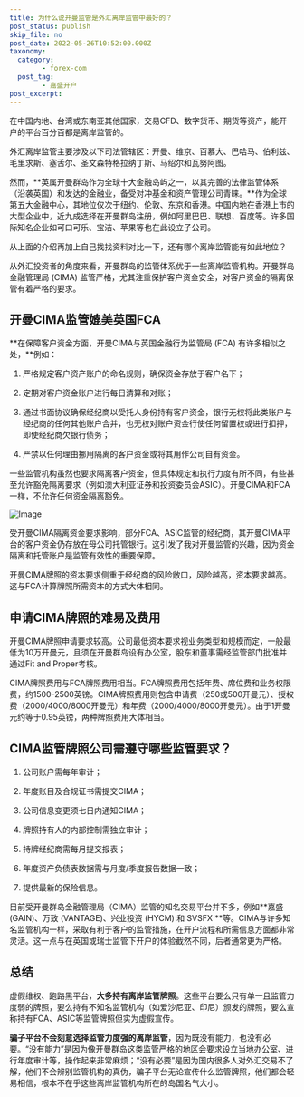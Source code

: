 ```yaml
---
title: 为什么说开曼监管是外汇离岸监管中最好的？
post_status: publish
skip_file: no
post_date: 2022-05-26T10:52:00.000Z
taxonomy:
  category:
        - forex-com
  post_tag:
        - 嘉盛开户
post_excerpt: 
---
```

在中国内地、台湾或东南亚其他国家，交易CFD、数字货币、期货等资产，能开户的平台百分百都是离岸监管的。

外汇离岸监管主要涉及以下司法管辖区：开曼、维京、百慕大、巴哈马、伯利兹、毛里求斯、塞舌尔、圣文森特格拉纳丁斯、马绍尔和瓦努阿图。

然而，**英属开曼群岛作为全球十大金融岛屿之一，以其完善的法律监管体系（沿袭英国）和发达的金融业，备受对冲基金和资产管理公司青睐。**作为全球第五大金融中心，其地位仅次于纽约、伦敦、东京和香港。中国内地在香港上市的大型企业中，近九成选择在开曼群岛注册，例如阿里巴巴、联想、百度等。许多国际知名企业如可口可乐、宝洁、苹果等也在此设立子公司。

从上面的介绍再加上自己找找资料对比一下，还有哪个离岸监管能有如此地位？

从外汇投资者的角度来看，开曼群岛的监管体系优于一些离岸监管机构。开曼群岛金融管理局 (CIMA) 监管严格，尤其注重保护客户资金安全，对客户资金的隔离保管有着严格的要求。

## 开曼CIMA监管媲美英国FCA

**在保障客户资金方面，开曼CIMA与英国金融行为监管局 (FCA) 有许多相似之处，**例如：

1. 严格规定客户资产账户的命名规则，确保资金存放于客户名下；

1. 定期对客户资金账户进行每日清算和对账；

1. 通过书面协议确保经纪商以受托人身份持有客户资金，银行无权将此类账户与经纪商的任何其他账户合并，也无权对账户资金行使任何留置权或进行扣押，即使经纪商欠银行债务；

1. 严禁以任何理由挪用隔离的客户资金或将其用作公司自有资金。

一些监管机构虽然也要求隔离客户资金，但具体规定和执行力度有所不同，有些甚至允许豁免隔离要求（例如澳大利亚证券和投资委员会ASIC）。开曼CIMA和FCA一样，不允许任何资金隔离豁免。

![Image](https://prod-files-secure.s3.us-west-2.amazonaws.com/39ed1227-6d7d-4570-be36-9ccd4a2c4241/bd849744-3fcb-4a37-8312-357962c8f065/image.png?X-Amz-Algorithm=AWS4-HMAC-SHA256&X-Amz-Content-Sha256=UNSIGNED-PAYLOAD&X-Amz-Credential=ASIAZI2LB4666X73G2Q4%2F20251006%2Fus-west-2%2Fs3%2Faws4_request&X-Amz-Date=20251006T161358Z&X-Amz-Expires=3600&X-Amz-Security-Token=IQoJb3JpZ2luX2VjEPP%2F%2F%2F%2F%2F%2F%2F%2F%2F%2FwEaCXVzLXdlc3QtMiJHMEUCIFrS7wm%2By3DN2mM3KHP3XfYCxJvOrKE3CU1cSIpFAJtjAiEA6Swlm4cCcYPAW9Pll5zfWtwX3Aa7TypGGtFFWvGaRikqiAQIi%2F%2F%2F%2F%2F%2F%2F%2F%2F%2F%2FARAAGgw2Mzc0MjMxODM4MDUiDEI6Zv1M0cVv83L9NyrcA0QpiUmPWFZwsMis7hiJXEe9Z9KKlk6vJTwb6GnogNnNLKKDux%2BPtBcJc5uBbShiVKlfFFQlFiy0MOMuo3H%2B0WaKEBucgMIKcoUuCqroZtIUXozLCCwxCJttPRsN4%2FrYZDi86Y2GGXlgGdqukddUaRd70mfkFHm3wBVjzEMBpiDzF6NL0%2B7xxTT6KTjX4lNBqg3Ph3o66EjAN6S67FnfCN3HRPiI5TtvSEMYpS%2BxTGoU5shVITbepLY5P6CmKL6Xzytc99yUG4WpWi1xbjecthi8YcVBIrMNWHuGHuvKp9QVSIpSJq%2B94bRfpyJ5BkVaHOj8mxzhCyST5JjthJiPA2GZ7cOega9EAtDk5tEP3p6eilLAQ0q%2FuB8Qg1Ep555EVvytkY1JbOSkL%2FETbM7UJjBhiqTT3qgFFPNuNB%2FAxo57imhsyqtaYh2vP%2Bj7jkwT9nbkoOjkooZlUpw08aSx6bOoxIIH1SU07rDe5YV1TcjD1WB8rEQJVyo8BFUmCKaGuP36bC0Fn9D0gzkAprq2WVqzBjRxO1Lh6uLfNkzl6ZwpX2aAaATxZeGw5bGdcG4aFQ148l%2FuaYa2xtulfDGJH18QdMeNHU6nyP4nlU%2FPaH2WPAcCtDVGJyBzcCuDMP6vjscGOqUBc6ZDaxpX%2BhcuwavKsDUvGHT818KWdI4kio%2FZsZZFJhuR7yTU7V0WHZ5iuPpdyoTMbCgUvpcryKToB5mgMDF6jFELUi6MuyBc4%2B7R62BN%2FZkv4pGo2vPW7M8nF%2BVaV2neggQOoGN%2Fq9weyeYqnYvFCCx4%2BL1xQF9rbZU0eWRm9JQfo09qBDXaHtKfOBqOQSaHt6nJ9UfffK6jgTZTH7XE0o9v%2Ba7Y&X-Amz-Signature=b9a2c60e102d1e8d58dc24e1887181dc663cb78a4034a723c6fdd6d5295b471f&X-Amz-SignedHeaders=host&x-amz-checksum-mode=ENABLED&x-id=GetObject)

受开曼CIMA隔离资金要求影响，部分FCA、ASIC监管的经纪商，其开曼CIMA平台的客户资金仍存放在母公司托管银行。这引发了我对开曼监管的兴趣，因为资金隔离和托管账户是监管有效性的重要保障。

开曼CIMA牌照的资本要求侧重于经纪商的风险敞口，风险越高，资本要求越高。这与FCA计算牌照所需资本的方式大体相同。

## **申请CIMA牌照的难易及费用**

开曼CIMA牌照申请要求较高。公司最低资本要求视业务类型和规模而定，一般最低为10万开曼元，且须在开曼群岛设有办公室，股东和董事需经监管部门批准并通过Fit and Proper考核。

CIMA牌照费用与FCA牌照费用相当。FCA牌照费用包括年费、席位费和业务权限费，约1500-2500英镑。CIMA牌照费用则包含申请费（250或500开曼元）、授权费（2000/4000/8000开曼元）和年费（2000/4000/8000开曼元）。由于1开曼元约等于0.95英镑，两种牌照费用大体相当。

## CIMA监管牌照公司需遵守哪些监管要求？

1. 公司账户需每年审计；

1. 年度账目及合规证书需提交CIMA；

1. 公司信息变更须七日内通知CIMA；

1. 牌照持有人的内部控制需独立审计；

1. 持牌经纪商需每月提交报表；

1. 年度资产负债表数据需与月度/季度报告数据一致；

1. 提供最新的保险信息。

目前受开曼群岛金融管理局（CIMA）监管的知名交易平台并不多，例如**嘉盛 (GAIN)、万致 (VANTAGE)、兴业投资 (HYCM) 和 SVSFX **等。CIMA与许多知名监管机构一样，采取有利于客户的监管措施，在开户流程和所需信息方面都非常灵活。这一点与在英国或瑞士监管下开户的体验截然不同，后者通常更为严格。

## 总结

虚假维权、跑路黑平台，**大多持有离岸监管牌照**。这些平台要么只有单一且监管力度弱的牌照，要么持有不知名监管机构（如爱沙尼亚、印尼）颁发的牌照，要么宣称持有FCA、ASIC等监管牌照但实为虚假宣传。

**骗子平台不会刻意选择监管力度强的离岸监管**，因为既没有能力，也没有必要。“没有能力”是因为像开曼群岛这类监管严格的地区会要求设立当地办公室、进行年度审计等，操作起来非常麻烦；“没有必要”是因为国内很多人对外汇交易不了解，他们不会辨别监管机构的真伪，骗子平台无论宣传什么监管牌照，他们都会轻易相信，根本不在乎这些离岸监管机构所在的岛国名气大小。